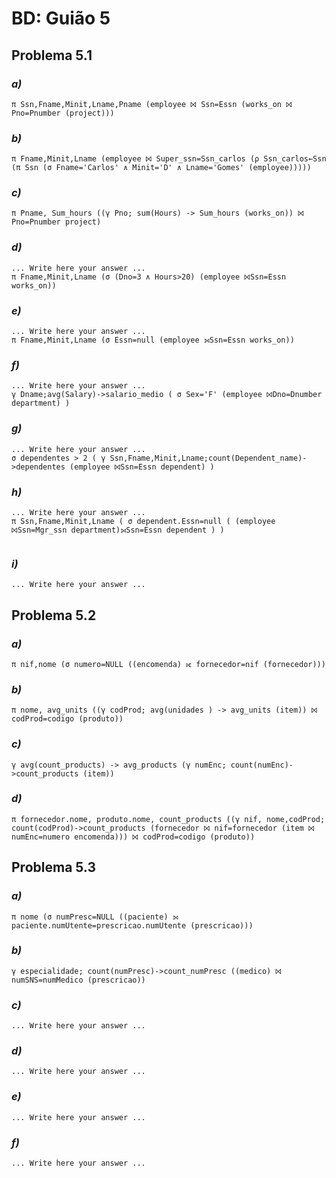 # BD: Guião 5


## ​Problema 5.1
 
### *a)*

```
π Ssn,Fname,Minit,Lname,Pname (employee ⨝ Ssn=Essn (works_on ⨝ Pno=Pnumber (project)))	
```


### *b)* 

```
π Fname,Minit,Lname (employee ⨝ Super_ssn=Ssn_carlos (ρ Ssn_carlos←Ssn (π Ssn (σ Fname='Carlos' ∧ Minit='D' ∧ Lname='Gomes' (employee)))))
```


### *c)* 

```
π Pname, Sum_hours ((γ Pno; sum(Hours) -> Sum_hours (works_on)) ⨝ Pno=Pnumber project)
```


### *d)* 

```
... Write here your answer ...
π Fname,Minit,Lname (σ (Dno=3 ∧ Hours>20) (employee ⨝Ssn=Essn works_on))
```


### *e)* 

```
... Write here your answer ...
π Fname,Minit,Lname (σ Essn=null (employee ⟕Ssn=Essn works_on))
```


### *f)* 

```
... Write here your answer ...
γ Dname;avg(Salary)->salario_medio ( σ Sex='F' (employee ⨝Dno=Dnumber department) )
```


### *g)* 

```
... Write here your answer ...
σ dependentes > 2 ( γ Ssn,Fname,Minit,Lname;count(Dependent_name)->dependentes (employee ⨝Ssn=Essn dependent) )
```


### *h)* 

```
... Write here your answer ...
π Ssn,Fname,Minit,Lname ( σ dependent.Essn=null ( (employee ⨝Ssn=Mgr_ssn department)⟕Ssn=Essn dependent ) )


```


### *i)* 

```
... Write here your answer ...
```


## ​Problema 5.2

### *a)*

```
π nif,nome (σ numero=NULL ((encomenda) ⟖ fornecedor=nif (fornecedor)))
```

### *b)* 

```
π nome, avg_units ((γ codProd; avg(unidades ) -> avg_units (item)) ⨝ codProd=codigo (produto))
```


### *c)* 

```
γ avg(count_products) -> avg_products (γ numEnc; count(numEnc)->count_products (item))
```


### *d)* 

```
π fornecedor.nome, produto.nome, count_products ((γ nif, nome,codProd; count(codProd)->count_products (fornecedor ⨝ nif=fornecedor (item ⨝ numEnc=numero encomenda))) ⨝ codProd=codigo (produto))
```


## ​Problema 5.3

### *a)*

```
π nome (σ numPresc=NULL ((paciente) ⟕ paciente.numUtente=prescricao.numUtente (prescricao)))
```

### *b)* 

```
γ especialidade; count(numPresc)->count_numPresc ((medico) ⨝ numSNS=numMedico (prescricao))
```


### *c)* 

```
... Write here your answer ...
```


### *d)* 

```
... Write here your answer ...
```

### *e)* 

```
... Write here your answer ...
```

### *f)* 

```
... Write here your answer ...
```
